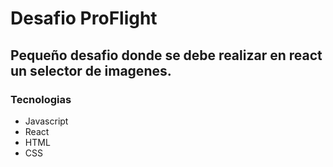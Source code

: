 <h1>Desafio ProFlight</>


<h2>Pequeño desafio donde se debe realizar en react un selector de imagenes.</h2>


<h3>Tecnologias</h3>

<ul>

<li>Javascript</li>
<li>React</li>
<li>HTML</li>
<li>CSS</li>

</ul>

